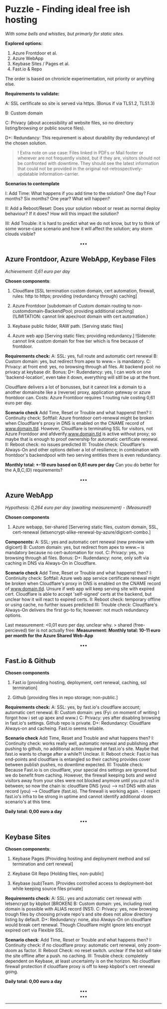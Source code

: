 # Puzzle - Finding ideal free ish hosting 

*With some bells and whistles, but primarly for static sites.*

**Explored options:**

1. Azure Frontdoor et al.
2. Azure WebApp
3. Keybase Sites / Pages et al.
4. Fast.io & Repo

The order is based on chronicle experimentation, not priority or anything else.



**Requirements to validate:**

 A: SSL certificate so site is served via https. (Bonus if via TLS1.2, TLS1.3)

 B: Custom domain

 C: Privacy (about accessibility all website files, so no directory listing/browsing or public source files).

 D+: Redundancy:  This requirement is about durability (by redundancy) of the chosen solution. 

> ! Extra note on use case: Files linked in PDFs or Mail footer or wherever are not frequently visited, but if they are, visitors should not be confronted with downtime. They should see the latest information that could not be provided in the original not-retrospectively-updatable information-carrier.



**Scenarios to contemplate**

I: Add Time: What happens if you add time to the solution? One day? Four months? Six months? One year? What will happen? 

II: Add a Reboot/Reset: Does your solution reboot or reset as normal deploy behaviour? If it does? How will this impact the solution?

III: Add Trouble: it is hard to predict what we do not know, but try to think of some worse-case scenario and how it will affect the solution; any storm clouds visible?

<center>•••</center>

## Azure Frontdoor, Azure WebApp, Keybase Files

*Achievement: 0,61 euro per day*

**Chosen components**:

1. Cloudflare [SSL termination custom domain, cert automation, firewall, rules: http to https; providing (redundancy through) caching]

2. Azure Frontdoor [subdomain of Custom domain routing to non-customdomain-BackendPool; providing additional caching] (!LIMITATION: cannot link apex/root domain with cert automation.)

3. Keybase public folder, RAW path. [Serving static files]

4. Azure web app [Serving static files; providing redundancy.] !Sidenote: cannot link custom domain for free tier which is fine because of frontdoor.

   

**Requirements check:**
A: SSL: yes, full route and automatic cert renewal
B: Custom domain: yes, but redirect from apex to www.~ is mandatory.
C: Privacy: at front end: yes, no browsing through all files. At backend pool: no privacy at keybase dir.
Bonus:
D+: Rudendancy: yes, I can work on one 'backend-location', even take it down, everything will sitll be up at the front.

Cloudflare delivers a lot of bonusses, but it cannot link a domain to a another domainsite like a (reverse) proxy, application gateway or azure frontdoor can.
Costs: Azure Frontdoor requires 1 routing rule costing 0,61 euro per day.



**Scenario check**
Add Time, Reset or Trouble and what happenst then?
I: Continuity check: Softfail: Azure frontdoor cert-renewal might be broken when Cloudflare's proxy in DNS is enabled on the CNAME record of www.domain.tld. However, Cloudflare is terminating SSL for visitors, not Azure Frontdoor and afdverify.www.domain.tld is active without proxy; so maybe that is enough to proof ownership for automatic certificate renewal.
II: Reboot check: no issues predicted
III: Trouble check: Cloudflare's Always-On and other options deliver a lot of resilience; in combination with frontdoor's backendpool with two serving entities there is even redundancy.

**Monthly total: +-19 euro based on 0,61 euro per day**
Can you do better for the A,B,C,(D) requirements?

<center>•••</center>

## Azure WebApp

*Hypothesis: 0,264 euro per day (awaiting measurement) - (Measured!)*

**Chosen components**

1. Azure webapp, tier-shared [Servering static files, custom domain, SSL, cert-renewal (letsencrypt-alike-renewal-by-azure/digicert-combo.]

**Components:**
A: SSL: yes and automatic cert renewal (new preview with digicert)
B: Custom domain: yes, but redirect from apex to www.~ is mandatory because no cert-automation for root.
C: Privacy: yes, no browsing through all files. 
Bonus:
D+: Rudendancy: none, only soft via caching in DNS via Always-On in Cloudflare.



**Scenario check**
Add Time, Reset or Trouble and what happenst then?
I: Continiuity check: Softfail: Azure web app service certificate renewal might be broken when Cloudflare's proxy in DNS is enabled on the CNAME record of www.domain.tld. Unsure if web app will keep serving site with expired cert. Cloudflare is able to accept 'self-signed' certs at the backend, but unclear how it will react to expired certs.
II: Reboot check: temporary offline or using cache, no further issues predicted
III: Trouble check: Cloudflare's Always-On delivers the first go-to fix; however: not much redundancy options.

Last measurement: <0,01 euro per day. unclear why. > shared (free-percieved) tier is not actually free:
**Measurement: Monthly total: 10-11 euro per month for the Azure Shared Web-App**

<center>•••</center>

## Fast.io & Github

**Chosen components**

1. Fast.io [providing hosting, deployment, cert renewal, caching, ssl termination]

2. Github [providing files in repo storage; non-public.]

   

**Requirements check:**
A: SSL: yes, by fast.io's cloudflare account; automatic cert renewal.
B: Custom domain: yes (Fyi: on moment of writing I forgot how i set up apex and www.)
C: Privacy: yes after disabling browsing in fast.io's settings. Github repo is private.
D+: Redundancy: Cloudflare Always-on and cacheing. Fast.io seems reliable.



**Scenario check**
Add Time, Reset and Trouble and what happens then?
I: Continuity check: works really well, automatic renewal and publishing after pushing to github, no additional action required at fast.io's site. Maybe that fast.io wants to charge after a while?! Unclear.
II: Reboot check: Fast.io has end-points and cloudflare is entangled so their caching provides cover between publish pushes, no downtime expected.
III: Trouble check: Because Fast.io is on cloudflare, your special dns settings are ignored but we do benefit from caching. However, the firewall keeping bots and weird visitors away from your sites were not blocked anymore until you put ns1 in between; so now the chain is: cloudflare DNS (you) --> ns1 DNS with alias record (you) --> Cloudflare (fast.io). The firewall is working again. - I expect fast.io's infra to be strong in uptime and cannot identify additional doom scenario's at this time.



**Daily total: 0,00 euro a day**

<center>•••</center>



## Keybase Sites

**Chosen components**:

1. Keybase Pages [Providing hosting and deployment method and ssl termination and cert renewal]

2. Keybase Git Repo [Holding files, non-public]

3. Keybase (sub)Team. [Provides controlled access to deployment-bot while keeping source files private]

   

**Requirements check:**
A: SSL: yes and automatic cert renewal with letsencrypt by kbpbot [BROKEN]
B: Custom domain: yes, including root domain is possible with ALIAS record (NS1).
C: Privacy: yes, now browsing trough files by choosing private repo's and site does not allow directory listing by default.
D+: Redundancy: none, also Always-On on cloudflare would break cert renewal. Though Cloudflare might ignore lets encrypt expired cert via Flexible SSL.



**Scenario check**:
Add Time, Reset or Trouble and what happens then?
I: Continuity check: if no cloudflare proxy: automatic cert renewal, only zoom-doom as factor.
II: Reboot Check: no reset switch. unclear if the bot will take the site offline after a push. no caching.
III: Trouble check: completely dependent on Keybase, at least uncertainty is on the horizon. No cloudflare firewall protection if cloudflare proxy is off to keep kbpbot's cert renewal going.



**Daily total: 0,00 euro a day**

<center>•••</center>



<center>•••</center>





---





